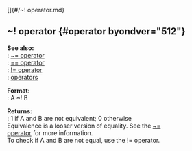 []{#/~! operator.md}    
## \~! operator {#operator byondver="512"}    
**See also:**    
:   [\~= operator](/operator/~=)    
:   [== operator](/operator/==)    
:   [!= operator](/operator/!=)    
:   [operators](/operator)    
<!-- -->    
**Format:**    
:   A \~! B    
<!-- -->    
**Returns:**    
:   1 if A and B are not equivalent; 0 otherwise    
Equivalence is a looser version of equality. See the [\~=    
operator](/operator/~=) for more information.    
To check if A and B are not equal, use the != operator.  